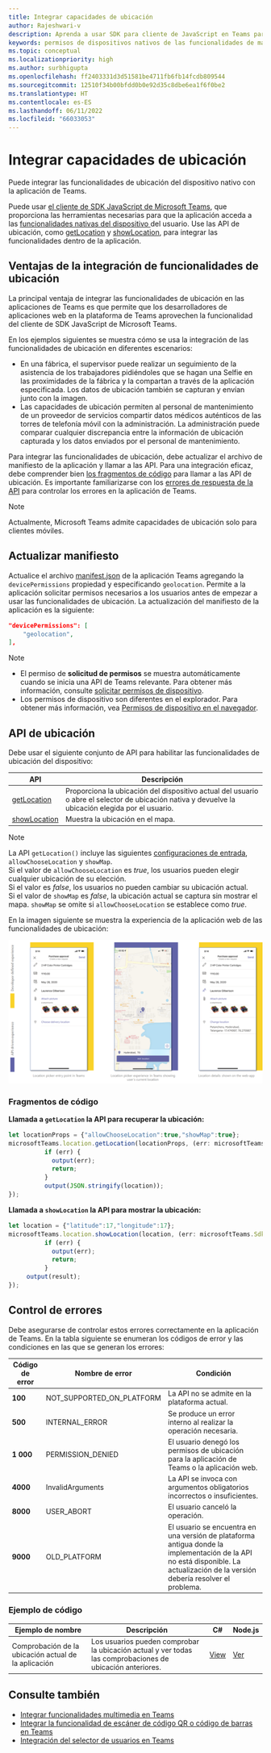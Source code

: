 ```yaml
---
title: Integrar capacidades de ubicación
author: Rajeshwari-v
description: Aprenda a usar SDK para cliente de JavaScript en Teams para aprovechar las funcionalidades de ubicación mediante fragmentos de código y ejemplos
keywords: permisos de dispositivos nativos de las funcionalidades de mapa de ubicación
ms.topic: conceptual
ms.localizationpriority: high
ms.author: surbhigupta
ms.openlocfilehash: ff2403331d3d51581be4711fb6fb14fcdb809544
ms.sourcegitcommit: 12510f34b00bfdd0b0e92d35c8dbe6ea1f6f0be2
ms.translationtype: HT
ms.contentlocale: es-ES
ms.lasthandoff: 06/11/2022
ms.locfileid: "66033053"
---
```

# <a name="integrate-location-capabilities"></a>Integrar capacidades de ubicación

Puede integrar las funcionalidades de ubicación del dispositivo nativo con la aplicación de Teams.  

Puede usar [el cliente de SDK JavaScript de Microsoft Teams](/javascript/api/overview/msteams-client?view=msteams-client-js-latest&preserve-view=true), que proporciona las herramientas necesarias para que la aplicación acceda a las [funcionalidades nativas del dispositivo ](native-device-permissions.md) del usuario. Use las API de ubicación, como [getLocation](/javascript/api/@microsoft/teams-js/microsoftteams.location?view=msteams-client-js-latest#getLocation_LocationProps___error__SdkError__location__Location_____void_&preserve-view=true) y [showLocation](/javascript/api/@microsoft/teams-js/microsoftteams.location?view=msteams-client-js-latest#showLocation_Location___error__SdkError__status__boolean_____void_&preserve-view=true), para integrar las funcionalidades dentro de la aplicación.

## <a name="advantages-of-integrating-location-capabilities"></a>Ventajas de la integración de funcionalidades de ubicación

La principal ventaja de integrar las funcionalidades de ubicación en las aplicaciones de Teams es que permite que los desarrolladores de aplicaciones web en la plataforma de Teams aprovechen la funcionalidad del cliente de SDK JavaScript de Microsoft Teams.

En los ejemplos siguientes se muestra cómo se usa la integración de las funcionalidades de ubicación en diferentes escenarios:

* En una fábrica, el supervisor puede realizar un seguimiento de la asistencia de los trabajadores pidiéndoles que se hagan una Selfie en las proximidades de la fábrica y la compartan a través de la aplicación especificada. Los datos de ubicación también se capturan y envían junto con la imagen.
* Las capacidades de ubicación permiten al personal de mantenimiento de un proveedor de servicios compartir datos médicos auténticos de las torres de telefonía móvil con la administración. La administración puede comparar cualquier discrepancia entre la información de ubicación capturada y los datos enviados por el personal de mantenimiento.

Para integrar las funcionalidades de ubicación, debe actualizar el archivo de manifiesto de la aplicación y llamar a las API. Para una integración eficaz, debe comprender bien [los fragmentos de código](#code-snippets) para llamar a las API de ubicación.
Es importante familiarizarse con los [errores de respuesta de la API](#error-handling) para controlar los errores en la aplicación de Teams.

> [!NOTE]
> Actualmente, Microsoft Teams admite capacidades de ubicación solo para clientes móviles.

## <a name="update-manifest"></a>Actualizar manifiesto

Actualice el archivo [manifest.json](../../resources/schema/manifest-schema.md#devicepermissions) de la aplicación Teams agregando la `devicePermissions` propiedad y especificando `geolocation`. Permite a la aplicación solicitar permisos necesarios a los usuarios antes de empezar a usar las funcionalidades de ubicación. La actualización del manifiesto de la aplicación es la siguiente:

``` json
"devicePermissions": [
    "geolocation",
],
```

> [!NOTE]
> * El permiso de **solicitud de permisos** se muestra automáticamente cuando se inicia una API de Teams relevante. Para obtener más información, consulte [solicitar permisos de dispositivo](native-device-permissions.md).
> * Los permisos de dispositivo son diferentes en el explorador. Para obtener más información, vea [Permisos de dispositivo en el navegador](browser-device-permissions.md).

## <a name="location-apis"></a>API de ubicación

Debe usar el siguiente conjunto de API para habilitar las funcionalidades de ubicación del dispositivo:

| API      | Descripción   |
| --- | --- |
|[getLocation](/javascript/api/@microsoft/teams-js/microsoftteams.location?view=msteams-client-js-latest#getLocation_LocationProps___error__SdkError__location__Location_____void_&preserve-view=true) | Proporciona la ubicación del dispositivo actual del usuario o abre el selector de ubicación nativa y devuelve la ubicación elegida por el usuario. |
|[showLocation](/javascript/api/@microsoft/teams-js/microsoftteams.location?view=msteams-client-js-latest#showLocation_Location___error__SdkError__status__boolean_____void_&preserve-view=true) | Muestra la ubicación en el mapa. |

> [!NOTE]
> La API `getLocation()` incluye las siguientes [configuraciones de entrada](/javascript/api/@microsoft/teams-js/microsoftteams.location.locationprops), `allowChooseLocation` y `showMap`. <br/> Si el valor de `allowChooseLocation` es *true*, los usuarios pueden elegir cualquier ubicación de su elección.<br/>  Si el valor es *false*, los usuarios no pueden cambiar su ubicación actual.<br/> Si el valor de `showMap` es *false*, la ubicación actual se captura sin mostrar el mapa. `showMap` se omite si `allowChooseLocation` se establece como *true*.

En la imagen siguiente se muestra la experiencia de la aplicación web de las funcionalidades de ubicación:

![Experiencia de aplicación web para las funcionalidades de ubicación](../../assets/images/tabs/location-capability.png)

### <a name="code-snippets"></a>Fragmentos de código

**Llamada a `getLocation` la API para recuperar la ubicación:**

```javascript
let locationProps = {"allowChooseLocation":true,"showMap":true};
microsoftTeams.location.getLocation(locationProps, (err: microsoftTeams.SdkError, location: microsoftTeams.location.Location) => {
          if (err) {
            output(err);
            return;
          }
          output(JSON.stringify(location));
});
```

**Llamada a `showLocation` la API para mostrar la ubicación:**

```javascript
let location = {"latitude":17,"longitude":17};
microsoftTeams.location.showLocation(location, (err: microsoftTeams.SdkError, result: boolean) => {
          if (err) {
            output(err);
            return;
          }
     output(result);
});
```

## <a name="error-handling"></a>Control de errores

Debe asegurarse de controlar estos errores correctamente en la aplicación de Teams. En la tabla siguiente se enumeran los códigos de error y las condiciones en las que se generan los errores:

|Código de error |  Nombre de error     | Condición|
| --------- | --------------- | -------- |
| **100** | NOT_SUPPORTED_ON_PLATFORM | La API no se admite en la plataforma actual.|
| **500** | INTERNAL_ERROR | Se produce un error interno al realizar la operación necesaria.|
| **1 000** | PERMISSION_DENIED |El usuario denegó los permisos de ubicación para la aplicación de Teams o la aplicación web.|
| **4000** | InvalidArguments | La API se invoca con argumentos obligatorios incorrectos o insuficientes.|
| **8000** | USER_ABORT |El usuario canceló la operación.|
| **9000** | OLD_PLATFORM | El usuario se encuentra en una versión de plataforma antigua donde la implementación de la API no está disponible. La actualización de la versión debería resolver el problema.|

### <a name="code-sample"></a>Ejemplo de código

|Ejemplo de nombre | Descripción | C# | Node.js |
|----------------|-----------------|--------------|--------------|
| Comprobación de la ubicación actual de la aplicación | Los usuarios pueden comprobar la ubicación actual y ver todas las comprobaciones de ubicación anteriores.| [View](https://github.com/OfficeDev/Microsoft-Teams-Samples/tree/main/samples/app-checkin-location/csharp) | [Ver](https://github.com/OfficeDev/Microsoft-Teams-Samples/tree/main/samples/app-checkin-location/nodejs) |

## <a name="see-also"></a>Consulte también

* [Integrar funcionalidades multimedia en Teams](mobile-camera-image-permissions.md)
* [Integrar la funcionalidad de escáner de código QR o código de barras en Teams](qr-barcode-scanner-capability.md)
* [Integración del selector de usuarios en Teams](people-picker-capability.md)

